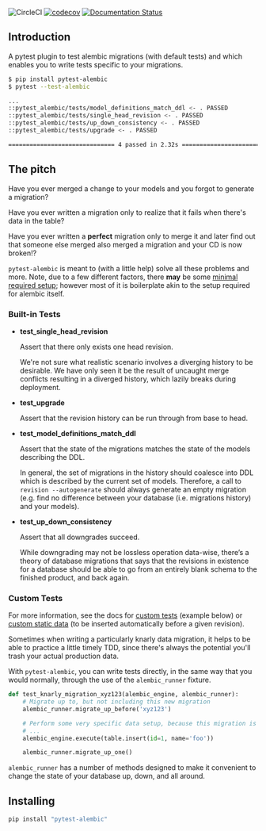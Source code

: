 ![CircleCI](https://img.shields.io/circleci/build/gh/schireson/pytest-alembic/master) [![codecov](https://codecov.io/gh/schireson/pytest-alembic/branch/master/graph/badge.svg)](https://codecov.io/gh/schireson/pytest-alembic) [![Documentation Status](https://readthedocs.org/projects/pytest-alembic/badge/?version=latest)](https://pytest-alembic.readthedocs.io/en/latest/?badge=latest)


## Introduction

A pytest plugin to test alembic migrations (with default tests) and which enables
you to write tests specific to your migrations.

```bash
$ pip install pytest-alembic
$ pytest --test-alembic

...
::pytest_alembic/tests/model_definitions_match_ddl <- . PASSED           [ 25%]
::pytest_alembic/tests/single_head_revision <- . PASSED                  [ 50%]
::pytest_alembic/tests/up_down_consistency <- . PASSED                   [ 75%]
::pytest_alembic/tests/upgrade <- . PASSED                               [100%]

============================== 4 passed in 2.32s ===============================
```


## The pitch

Have you ever merged a change to your models and you forgot to generate a migration?

Have you ever written a migration only to realize that it fails when there's data in the table?

Have you ever written a **perfect** migration only to merge it and later find out that someone
else merged also merged a migration and your CD is now broken!?

`pytest-alembic` is meant to (with a little help) solve all these problems and more. Note, due to
a few different factors, there **may** be some [minimal required setup](http://pytest-alembic.readthedocs.io/en/latest/setup.html);
however most of it is boilerplate akin to the setup required for alembic itself.

### Built-in Tests

* **test_single_head_revision**

  Assert that there only exists one head revision.

  We're not sure what realistic scenario involves a diverging history to be desirable. We
  have only seen it be the result of uncaught merge conflicts resulting in a diverged history,
  which lazily breaks during deployment.


* **test_upgrade**

  Assert that the revision history can be run through from base to head.


* **test_model_definitions_match_ddl**

  Assert that the state of the migrations matches the state of the models describing the DDL.

  In general, the set of migrations in the history should coalesce into DDL which is described
  by the current set of models. Therefore, a call to `revision --autogenerate` should always
  generate an empty migration (e.g. find no difference between your database (i.e. migrations
  history) and your models).


* **test_up_down_consistency**

  Assert that all downgrades succeed.

  While downgrading may not be lossless operation data-wise, there’s a theory of database
  migrations that says that the revisions in existence for a database should be able to go
  from an entirely blank schema to the finished product, and back again.


### Custom Tests

For more information, see the docs for [custom tests](http://pytest-alembic.readthedocs.io/en/latest/custom_tests.html)
(example below) or [custom static data](http://pytest-alembic.readthedocs.io/en/latest/custom_data.html)
(to be inserted automatically before a given revision).

Sometimes when writing a particularly knarly data migration, it helps to be able to practice a
little timely TDD, since there's always the potential you'll trash your actual production data.

With `pytest-alembic`, you can write tests directly, in the same way that you would normally,
through the use of the `alembic_runner` fixture.

```python
def test_knarly_migration_xyz123(alembic_engine, alembic_runner):
    # Migrate up to, but not including this new migration
    alembic_runner.migrate_up_before('xyz123')

    # Perform some very specific data setup, because this migration is sooooo complex.
    # ...
    alembic_engine.execute(table.insert(id=1, name='foo'))

    alembic_runner.migrate_up_one()
```

`alembic_runner` has a number of methods designed to make it convenient to change the state of
your database up, down, and all around.


## Installing

```bash
pip install "pytest-alembic"
```
